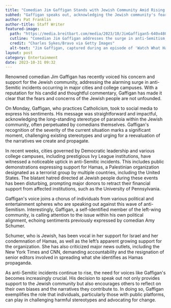 ```yaml
---
title: "Comedian Jim Gaffigan Stands with Jewish Community Amid Rising Anti-Semitism"
subhed: "Gaffigan speaks out, acknowledging the Jewish community's fears and concerns as anti-Semitic incidents escalate"
author: Pat Franklin
author-title: Staff Writer
featured-image: 
  path: "https://media.breitbart.com/media/2023/10/JimGaffigan5-640x480.jpg"
  cutline: "Comedian Jim Gaffigan addresses the surge in anti-Semitism, showing support for the Jewish community."
  credit: "Charles Sykes/Bravo via Getty Images"
  alt-text: "Jim Gaffigan, captured during an episode of 'Watch What Happens Live with Andy Cohen'."
layout: post
category: Entertainment
date: 2023-10-31 09:32
---
```


Renowned comedian Jim Gaffigan has recently voiced his concern and support for the Jewish community, addressing the alarming surge in anti-Semitic incidents occurring in major cities and college campuses. With a reputation for his candid and thoughtful commentary, Gaffigan has made it clear that the fears and concerns of the Jewish people are not unfounded.

On Monday, Gaffigan, who practices Catholicism, took to social media to express his sentiments. His message was straightforward and impactful, acknowledging the long-standing stereotype of paranoia within the Jewish community, often perpetuated by comedians themselves. Gaffigan's recognition of the severity of the current situation marks a significant moment, challenging existing stereotypes and urging for a reevaluation of the narratives we create and propagate.

In recent weeks, cities governed by Democratic leadership and various college campuses, including prestigious Ivy League institutions, have witnessed a noticeable uptick in anti-Semitic incidents. This includes public demonstrations expressing support for Hamas, a Palestinian organization designated as a terrorist group by multiple countries, including the United States. The blatant hatred directed at Jewish people during these events has been disturbing, prompting major donors to retract their financial support from affected institutions, such as the University of Pennsylvania.

Gaffigan's voice joins a chorus of individuals from various political and entertainment spheres who are speaking out against this wave of anti-Semitism. Interestingly, Gaffigan, a self-identified member of the left-wing community, is calling attention to the issue within his own political alignment, echoing sentiments previously expressed by comedian Amy Schumer.

Schumer, who is Jewish, has been vocal in her support for Israel and her condemnation of Hamas, as well as the left’s apparent growing support for the organization. She has also criticized major news outlets, including the New York Times and CNN, demanding accountability and the resignation of senior editors involved in spreading what she identifies as Hamas propaganda.

As anti-Semitic incidents continue to rise, the need for voices like Gaffigan's becomes increasingly crucial. His decision to speak out not only provides support to the Jewish community but also encourages others to reflect on their own biases and the narratives they contribute to. In doing so, Gaffigan exemplifies the role that individuals, particularly those with public platforms, can play in challenging harmful stereotypes and advocating for change.
